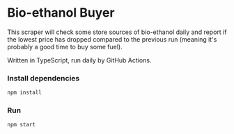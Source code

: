 # Bio-ethanol Buyer

This scraper will check some store sources of bio-ethanol daily and report if the lowest price has dropped compared to the previous run (meaning it's probably a good time to buy some fuel).

Written in TypeScript, run daily by GitHub Actions.

### Install dependencies

```bash
npm install
```

### Run

```bash
npm start
```
